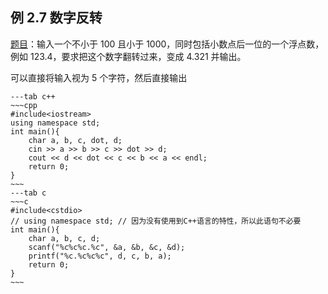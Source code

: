 ## 例 2.7 数字反转

[题目](https://www.luogu.com.cn/problem/P5705)：输入一个不小于 100 且小于 1000，同时包括小数点后一位的一个浮点数，例如 123.4，要求把这个数字翻转过来，变成 4.321 并输出。

可以直接将输入视为 5 个字符，然后直接输出
```tabs
---tab c++
~~~cpp
#include<iostream>
using namespace std;
int main(){
	char a, b, c, dot, d;
	cin >> a >> b >> c >> dot >> d;
	cout << d << dot << c << b << a << endl;
	return 0;
}
~~~
---tab c
~~~c
#include<cstdio>
// using namespace std; // 因为没有使用到C++语言的特性，所以此语句不必要
int main(){
	char a, b, c, d;
	scanf("%c%c%c.%c", &a, &b, &c, &d);
	printf("%c.%c%c%c", d, c, b, a);
	return 0;
}
~~~
```



